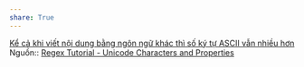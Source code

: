 ```yaml
---
share: True
---
```

[Kể cả khi viết nội dung bằng ngôn ngữ khác thì số ký tự ASCII vẫn nhiều hơn](./K%E1%BB%83%20c%E1%BA%A3%20khi%20vi%E1%BA%BFt%20n%E1%BB%99i%20dung%20b%E1%BA%B1ng%20ng%C3%B4n%20ng%E1%BB%AF%20kh%C3%A1c%20th%C3%AC%20s%E1%BB%91%20k%C3%BD%20t%E1%BB%B1%20ASCII%20v%E1%BA%ABn%20nhi%E1%BB%81u%20h%C6%A1n.md#)
Nguồn:: [Regex Tutorial - Unicode Characters and Properties](https://www.regular-expressions.info/unicode.html)